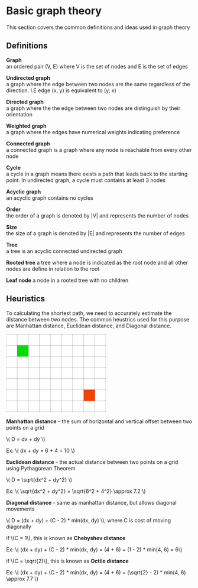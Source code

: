 # Basic graph theory

This section covers the common definitions and ideas used in graph theory

## Definitions

**Graph**  
an ordered pair (V, E) where V is the set of nodes and E is the set of edges

**Undirected graph**  
a graph where the edge between two nodes are the same regardless of the direction.  I.E edge (x, y) is equivalent to (y, x)

**Directed graph**  
a graph where the the edge between two nodes are distinguish by their orientation

**Weighted graph**  
a graph where the edges have numerical weights indicating preference

**Connected graph**  
a connected graph is a graph where any node is reachable from every other node

**Cycle**  
a cycle in a graph means there exists a path that leads back to the starting point.  In undirected graph, a cycle must contains at least 3 nodes

**Acyclic graph**  
an acyclic graph contains no cycles

**Order**  
the order of a graph is denoted by |V| and represents the number of nodes

**Size**  
the size of a graph is denoted by |E| and represents the number of edges

**Tree**  
a tree is an acyclic connected undirected graph

**Rooted tree**
a tree where a node is indicated as the root node and all other nodes are define in relation to the root

**Leaf node**
a node in a rooted tree with no children

## Heuristics
To calculating the shortest path, we need to accurately estimate the distance between two nodes.  The common heustrics used for this purpose are Manhattan distance, Euclidean distance, and Diagonal distance.


![](../img/graph.png "Sample graph")  

**Manhattan distance** - the sum of horizontal and vertical offset between two points on a grid

\\( D = dx + dy \\)

Ex: \\( dx + dy = 6 + 4 = 10 \\)

**Euclidean distance** - the actual distance between two points on a grid using Pythagorean Theorem

\\( D = \sqrt{dx^2 + dy^2} \\)

Ex: \\( \sqrt{dx^2 + dy^2} = \sqrt{6^2 + 4^2} \approx 7.2 \\)

**Diagonal distance** - same as manhattan distance, but allows diagonal movements

\\( D = (dx + dy) + (C - 2) * min(dx, dy) \\), where C is cost of moving diagonally

if \\(C = 1\\), this is known as **Chebyshev distance**

Ex: \\( (dx + dy) + (C - 2) * min(dx, dy) = (4 + 6) + (1 - 2) * min(4, 6) = 6\\)

if \\(C = \sqrt{2}\\), this is known as **Octile distance**

Ex: \\( (dx + dy) + (C - 2) * min(dx, dy) = (4 + 6) + (\sqrt{2} - 2) * min(4, 6) \approx 7.7 \\)
